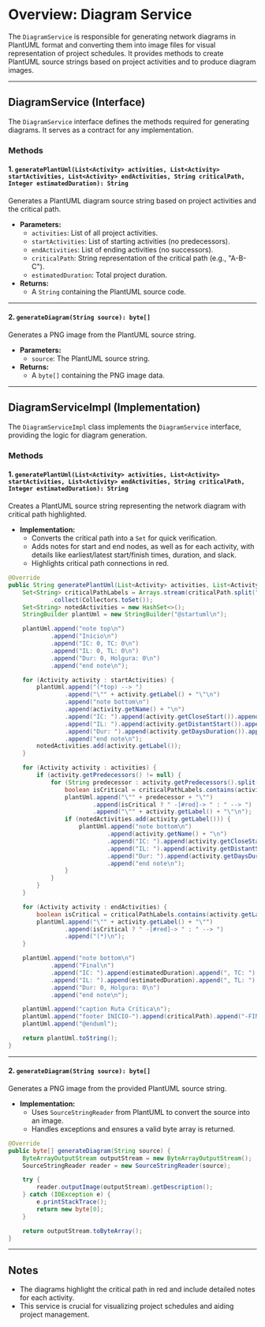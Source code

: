 # Overview: Diagram Service

The `DiagramService` is responsible for generating network diagrams in PlantUML format and converting them into image files for visual representation of project schedules. It provides methods to create PlantUML source strings based on project activities and to produce diagram images.

---

## DiagramService (Interface)

The `DiagramService` interface defines the methods required for generating diagrams. It serves as a contract for any implementation.

### Methods

#### 1. `generatePlantUml(List<Activity> activities, List<Activity> startActivities, List<Activity> endActivities, String criticalPath, Integer estimatedDuration): String`

Generates a PlantUML diagram source string based on project activities and the critical path.

- **Parameters:**
    - `activities`: List of all project activities.
    - `startActivities`: List of starting activities (no predecessors).
    - `endActivities`: List of ending activities (no successors).
    - `criticalPath`: String representation of the critical path (e.g., "A-B-C").
    - `estimatedDuration`: Total project duration.
- **Returns:**
    - A `String` containing the PlantUML source code.

---

#### 2. `generateDiagram(String source): byte[]`

Generates a PNG image from the PlantUML source string.

- **Parameters:**
    - `source`: The PlantUML source string.
- **Returns:**
    - A `byte[]` containing the PNG image data.

---

## DiagramServiceImpl (Implementation)

The `DiagramServiceImpl` class implements the `DiagramService` interface, providing the logic for diagram generation.

### Methods

#### 1. `generatePlantUml(List<Activity> activities, List<Activity> startActivities, List<Activity> endActivities, String criticalPath, Integer estimatedDuration): String`

Creates a PlantUML source string representing the network diagram with critical path highlighted.

- **Implementation:**
    - Converts the critical path into a `Set` for quick verification.
    - Adds notes for start and end nodes, as well as for each activity, with details like earliest/latest start/finish times, duration, and slack.
    - Highlights critical path connections in red.

```java
@Override
public String generatePlantUml(List<Activity> activities, List<Activity> startActivities, List<Activity> endActivities, String criticalPath, Integer estimatedDuration) {
    Set<String> criticalPathLabels = Arrays.stream(criticalPath.split("-"))
            .collect(Collectors.toSet());
    Set<String> notedActivities = new HashSet<>();
    StringBuilder plantUml = new StringBuilder("@startuml\n");

    plantUml.append("note top\n")
            .append("Inicio\n")
            .append("IC: 0, TC: 0\n")
            .append("IL: 0, TL: 0\n")
            .append("Dur: 0, Holgura: 0\n")
            .append("end note\n");

    for (Activity activity : startActivities) {
        plantUml.append("(*top) --> ")
                .append("\"" + activity.getLabel() + "\"\n")
                .append("note bottom\n")
                .append(activity.getName() + "\n")
                .append("IC: ").append(activity.getCloseStart()).append(", TC: ").append(activity.getCloseFinish()).append("\n")
                .append("IL: ").append(activity.getDistantStart()).append(", TL: ").append(activity.getDistantFinish()).append("\n")
                .append("Dur: ").append(activity.getDaysDuration()).append(", Holgura: ").append(activity.getSlack()).append("\n")
                .append("end note\n");
        notedActivities.add(activity.getLabel());
    }

    for (Activity activity : activities) {
        if (activity.getPredecessors() != null) {
            for (String predecessor : activity.getPredecessors().split(",")) {
                boolean isCritical = criticalPathLabels.contains(activity.getLabel()) && criticalPathLabels.contains(predecessor);
                plantUml.append("\"" + predecessor + "\"")
                        .append(isCritical ? " -[#red]-> " : " --> ")
                        .append("\"" + activity.getLabel() + "\"\n");
                if (notedActivities.add(activity.getLabel())) {
                    plantUml.append("note bottom\n")
                            .append(activity.getName() + "\n")
                            .append("IC: ").append(activity.getCloseStart()).append(", TC: ").append(activity.getCloseFinish()).append("\n")
                            .append("IL: ").append(activity.getDistantStart()).append(", TL: ").append(activity.getDistantFinish()).append("\n")
                            .append("Dur: ").append(activity.getDaysDuration()).append(", Holgura: ").append(activity.getSlack()).append("\n")
                            .append("end note\n");
                }
            }
        }
    }

    for (Activity activity : endActivities) {
        boolean isCritical = criticalPathLabels.contains(activity.getLabel());
        plantUml.append("\"" + activity.getLabel() + "\"")
                .append(isCritical ? " -[#red]-> " : " --> ")
                .append("(*)\n");
    }

    plantUml.append("note bottom\n")
            .append("Final\n")
            .append("IC: ").append(estimatedDuration).append(", TC: ").append(estimatedDuration).append("\n")
            .append("IL: ").append(estimatedDuration).append(", TL: ").append(estimatedDuration).append("\n")
            .append("Dur: 0, Holgura: 0\n")
            .append("end note\n");

    plantUml.append("caption Ruta Crítica\n");
    plantUml.append("footer INICIO-").append(criticalPath).append("-FIN\n");
    plantUml.append("@enduml");

    return plantUml.toString();
}
```

---

#### 2. `generateDiagram(String source): byte[]`

Generates a PNG image from the provided PlantUML source string.

- **Implementation:**
    - Uses `SourceStringReader` from PlantUML to convert the source into an image.
    - Handles exceptions and ensures a valid byte array is returned.

```java
@Override
public byte[] generateDiagram(String source) {
    ByteArrayOutputStream outputStream = new ByteArrayOutputStream();
    SourceStringReader reader = new SourceStringReader(source);

    try {
        reader.outputImage(outputStream).getDescription();
    } catch (IOException e) {
        e.printStackTrace();
        return new byte[0];
    }

    return outputStream.toByteArray();
}
```

---

## Notes

- The diagrams highlight the critical path in red and include detailed notes for each activity.
- This service is crucial for visualizing project schedules and aiding project management.